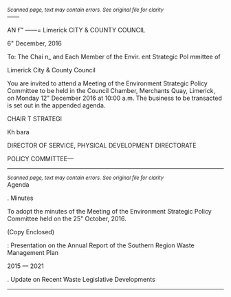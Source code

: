 *<small>Scanned page, text may contain errors. See original file for clarity</small>*  
——

AN f™
——=
Limerick
CITY & COUNTY
COUNCIL

6" December, 2016

To: The Chai n_ and Each Member of the Envir. ent Strategic Pol mmittee of

Limerick City & County Council

You are invited to attend a Meeting of the Environment Strategic Policy Committee to be
held in the Council Chamber, Merchants Quay, Limerick, on Monday 12" December 2016 at
10:00 a.m. The business to be transacted is set out in the appended agenda.

CHAIR T STRATEGI

Kh bara

DIRECTOR OF SERVICE,
PHYSICAL DEVELOPMENT DIRECTORATE

POLICY COMMITTEE—

---
*<small>Scanned page, text may contain errors. See original file for clarity</small>*  
Agenda

. Minutes

To adopt the minutes of the Meeting of the Environment Strategic Policy Committee
held on the 25" October, 2016.

(Copy Enclosed)

: Presentation on the Annual Report of the Southern Region Waste Management Plan

2015 — 2021

. Update on Recent Waste Legislative Developments

---
